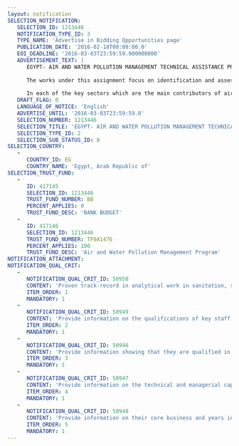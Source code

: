 ```yaml
---
layout: notification
SELECTION_NOTIFICATION: 
   SELECTION_ID: 1213446
   NOTIFICATION_TYPE_ID: 3
   TYPE_NAME: 'Advertise in Bidding Opportunities page'
   PUBLICATION_DATE: '2016-02-18T00:00:00.0'
   EOI_DEADLINE: '2016-03-03T23:59:59.900000000'
   ADVERTISEMENT_TEXT: |
      EGYPT- AIR AND WATER POLLUTION MANAGEMENT TECHNICAL ASSISTANCE PROGRAM
      
      The works under this assignment focus on identification and assessment of key policy reforms and investment options to reduce air, water and land pollution. 
      
      In each of the key sectors which are the main contributors of air pollution in Greater Cairo and water pollution in the Nile Delta, an analysis will be undertaken to determine the key abatement and policy measures to adhere to good practice international standards. The key sectors of analysis are: (i) waste; (ii) agriculture: (iii) sanitation: (iv) energy; (vi) transport; and (vii) industry. Such measures can help to identify costs-efficient control and investment measures as well as policy measures aimed at stricter enforcement of control of pollutants or creating market mechanisms for their reduction. Given limitations in available data and duration of the assignment, standard emission factors to be used in the analysis, the results will be first order indications of costs and economic revenues of potential key interventions. This should be sufficient for establishing environmental and economic priorities, but will require further research before implementation of any such concrete measures.
   DRAFT_FLAG: 0
   LANGUAGE_OF_NOTICE: 'English'
   ADVERTISE_UNTIL: '2016-03-03T23:59:59.0'
   SELECTION_NUMBER: 1213446
   SELECTION_TITLE: 'EGYPT- AIR AND WATER POLLUTION MANAGEMENT TECHNICAL ASSISTANCE PROGRAM'
   SELECTION_TYPE_ID: 2
   SELECTION_SUB_STATUS_ID: 8
SELECTION_COUNTRY: 
   - 
      COUNTRY_ID: EG
      COUNTRY_NAME: 'Egypt, Arab Republic of'
SELECTION_TRUST_FUND: 
   - 
      ID: 417145
      SELECTION_ID: 1213446
      TRUST_FUND_NUMBER: BB
      PERCENT_APPLIES: 0
      TRUST_FUND_DESC: 'BANK BUDGET'
   - 
      ID: 417146
      SELECTION_ID: 1213446
      TRUST_FUND_NUMBER: TF0A1476
      PERCENT_APPLIES: 100
      TRUST_FUND_DESC: 'Air and Water Pollution Management Program'
NOTIFICATION_ATTACHMENT: 
NOTIFICATION_QUAL_CRIT: 
   - 
      NOTIFICATION_QUAL_CRIT_ID: 50950
      CONTENT: 'Proven track-record in analytical work in sanitation, solid waste management, including agricultural waste and industrial pollution reduction, with at least 10 assignments for international organizations in the last 5 years.'
      ITEM_ORDER: 1
      MANDATORY: 1
   - 
      NOTIFICATION_QUAL_CRIT_ID: 50949
      CONTENT: 'Provide information on the qualifications of key staff.'
      ITEM_ORDER: 2
      MANDATORY: 1
   - 
      NOTIFICATION_QUAL_CRIT_ID: 50946
      CONTENT: 'Provide information showing that they are qualified in the field of the assignment.'
      ITEM_ORDER: 3
      MANDATORY: 1
   - 
      NOTIFICATION_QUAL_CRIT_ID: 50947
      CONTENT: 'Provide information on the technical and managerial capabilities of the firm.'
      ITEM_ORDER: 4
      MANDATORY: 1
   - 
      NOTIFICATION_QUAL_CRIT_ID: 50948
      CONTENT: 'Provide information on their core business and years in business.'
      ITEM_ORDER: 5
      MANDATORY: 1
---
```


